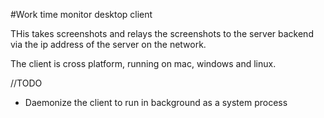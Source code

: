 #Work time monitor desktop client

THis takes screenshots and relays the screenshots to the server backend via the ip address of the server on the network.

The client is cross platform, running on mac, windows and linux.

//TODO
- Daemonize the client to run in background as a system process
